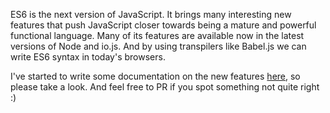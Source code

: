 ES6 is the next version of JavaScript. It brings many interesting new features that push JavaScript closer towards being a mature and powerful functional language. Many of its features are available now in the latest versions of Node and io.js. And by using transpilers like Babel.js we can write ES6 syntax in today's browsers.

I've started to write some documentation on the new features [here](https://github.com/jedrichards/es6), so please take a look. And feel free to PR if you spot something not quite right :)
